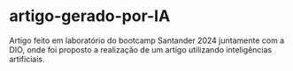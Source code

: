 # artigo-gerado-por-IA
Artigo feito em laboratório do bootcamp Santander 2024 juntamente com a DIO, onde foi proposto a realização de um artigo utilizando inteligências artificiais.
